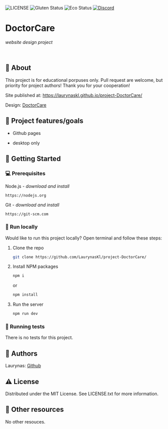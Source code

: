 ![LICENSE](https://img.shields.io/badge/license-MIT-blue.svg?style=flat-square)
![Gluten Status](https://img.shields.io/badge/Gluten-Free-green.svg)
![Eco Status](https://img.shields.io/badge/ECO-Friendly-green.svg)
[![Discord](https://discord.com/api/guilds/571393319201144843/widget.png)](https://discord.gg/dRwW4rw)

# DoctorCare

_website design project_

<br>

## 🌟 About

This project is for educational porpuses only. Pull request are welcome, but priority for project authors! Thank you for your cooperation!

Site published at: https://laurynaskl.github.io/project-DoctorCare/

Design: [DoctorCare](https://www.figma.com/file/Uko3dHGKbE8RV3AOO63Y3R/DoctorCare-(Community)?type=design&node-id=1716-251&mode=design&t=nC2ABHORAgPAVktZ-0)

## 🎯 Project features/goals

-   Github pages

-   desktop only

## 🧰 Getting Started

### 💻 Prerequisites

Node.js - _download and install_

```
https://nodejs.org
```

Git - _download and install_

```
https://git-scm.com
```

### 🏃 Run locally

Would like to run this project locally? Open terminal and follow these steps:

1. Clone the repo
    ```sh
    git clone https://github.com/LaurynasKl/project-DoctorCare/
    ```
2. Install NPM packages
    ```sh
    npm i
    ```
    or
    ```sh
    npm install
    ```
3. Run the server
    ```sh
    npm run dev
    ```

### 🧪 Running tests

There is no tests for this project.

## 🎅 Authors

Laurynas: [Github](https://github.com/LaurynasKl)

## ⚠️ License

Distributed under the MIT License. See LICENSE.txt for more information.

## 🔗 Other resources

No other resouces.